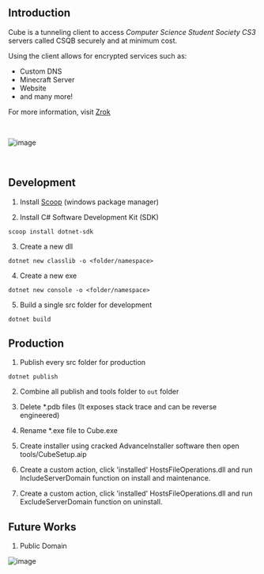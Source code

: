 


## Introduction

Cube is a tunneling client to access <i>Computer Science Student Society CS3</i> servers called CSQB securely and at minimum cost.

Using the client allows for encrypted services such as:
- Custom DNS
- Minecraft Server
- Website
- and many more!

For more information, visit [Zrok](https://zrok.io/)

<br>

![image](https://github.com/user-attachments/assets/f3e69f67-ecc2-4b45-8284-45e584fa98a7)

<br>

## Development

1. Install [Scoop](https://scoop.sh/) (windows package manager)

2. Install C# Software Development Kit (SDK)

```
scoop install dotnet-sdk
```

3. Create a new dll

```
dotnet new classlib -o <folder/namespace>
```

4. Create a new exe

```
dotnet new console -o <folder/namespace>
```

5. Build a single src folder for development

```
dotnet build
```

## Production

1. Publish every src folder for production 

```
dotnet publish
```

2. Combine all publish and tools folder to `out` folder

3. Delete *.pdb files (It exposes stack trace and can be reverse engineered)

4. Rename *.exe file to Cube.exe

6. Create installer using cracked AdvanceInstaller software then open tools/CubeSetup.aip  

6. Create a custom action, click 'installed' HostsFileOperations.dll and run IncludeServerDomain function on install and maintenance.

7. Create a custom action, click 'installed' HostsFileOperations.dll and run ExcludeServerDomain function on uninstall.

## Future Works

1. Public Domain

![image](https://github.com/user-attachments/assets/6aed4b0c-706b-49ed-8f76-f08214daba2c)
